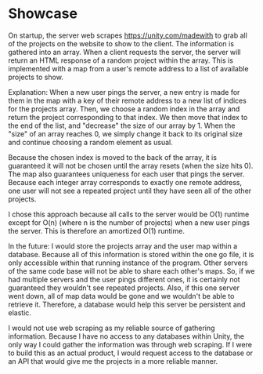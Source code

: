 # Showcase

On startup, the server web scrapes https://unity.com/madewith to grab all of the projects on the website to show to the client. The information is gathered into an array.
When a client requests the server, the server will return an HTML response of a random project within the array. This is implemented with a map from a user's remote address to a list of available projects to show.


Explanation:
When a new user pings the server, a new entry is made for them in the map with a key of their remote address to a new list of indices for the projects array. Then, we choose a random index in the array and return the project corresponding to that index. We then move that index to the end of the list, and "decrease" the size of our array by 1.
When the "size" of an array reaches 0, we simply change it back to its original size and continue choosing a random element as usual.

Because the chosen index is moved to the back of the array, it is guaranteed it will not be chosen until the array resets (when the size hits 0). The map also guarantees uniqueness for each user that pings the server. Because each integer array corresponds to exactly one remote address, one user will not see a repeated project until they have seen all of the other projects.

I chose this approach because all calls to the server would be O(1) runtime except for O(n) (where n is the number of projects) when a new user pings the server. This is therefore an amortized O(1) runtime.


In the future:
I would store the projects array and the user map within a database. Because all of this information is stored within the one go file, it is only accessible within that running instance of the program. Other servers of the same code base will not be able to share each other's maps. So, if we had multiple servers and the user pings different ones, it is certainly not guaranteed they wouldn't see repeated projects. Also, if this one server went down, all of map data would be gone and we wouldn't be able to retrieve it. Therefore, a database would help this server be persistent and elastic.

I would not use web scraping as my reliable source of gathering information. Because I have no access to any databases within Unity, the only way I could gather the information was through web scraping. If I were to build this as an actual product, I would request access to the database or an API that would give me the projects in a more reliable manner.
